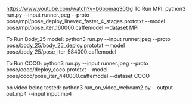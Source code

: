 https://www.youtube.com/watch?v=b6pomaq30Gg
To Run MPI:
python3 run.py --input runner.jpeg --proto pose/mpi/pose_deploy_linevec_faster_4_stages.prototxt  --model pose/mpi/pose_iter_160000.caffemodel --dataset MPI

To Run Body_25 model:
python3 run.py --input runner.jpeg --proto pose/body_25/body_25_deploy.prototxt  --model pose/body_25/pose_iter_584000.caffemodel


To Run COCO:
python3 run.py --input runner.jpeg --proto pose/coco/deploy_coco.prototxt  --model pose/coco/pose_iter_440000.caffemodel --dataset COCO

on video being tested:
python3 run_on_video_webcam2.py --output out.mp4 --input input.mp4 

